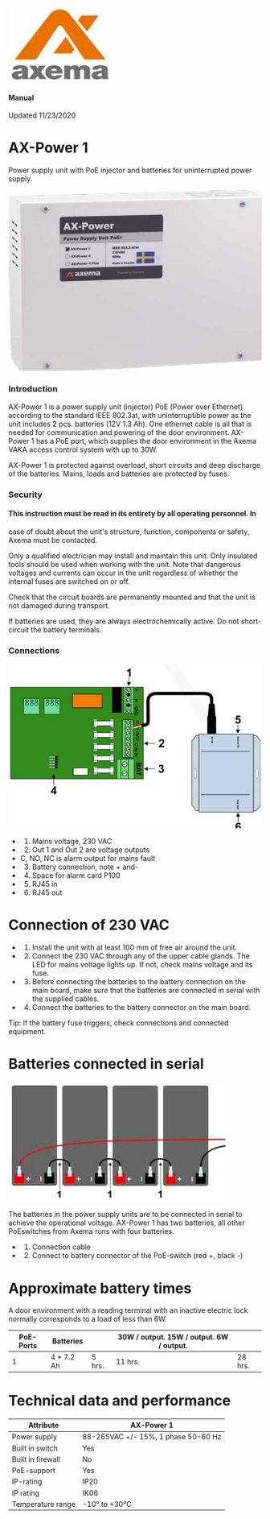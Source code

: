 ![](images/_page_0_Picture_0.jpeg)

#### Manual

Updated 11/23/2020

# **AX-Power 1**

Power supply unit with PoE injector and batteries for uninterrupted power supply.

![](images/_page_0_Picture_5.jpeg)

### Introduction

AX-Power 1 is a power supply unit (injector) PoE (Power over Ethernet) according to the standard IEEE 802.3at, with uninterruptible power as the unit includes 2 pcs. batteries (12V 1.3 Ah). One ethernet cable is all that is needed for communication and powering of the door environment. AX-Power 1 has a PoE port, which supplies the door environment in the Axema VAKA access control system with up to 30W.

AX-Power 1 is protected against overload, short circuits and deep discharge of the batteries. Mains, loads and batteries are protected by fuses.

### Security

#### This instruction must be read in its entirety by all operating personnel. In

case of doubt about the unit's structure, function, components or safety, Axema must be contacted.

Only a qualified electrician may install and maintain this unit. Only insulated tools should be used when working with the unit. Note that dangerous voltages and currents can occur in the unit regardless of whether the internal fuses are switched on or off.

Check that the circuit boards are permanently mounted and that the unit is not damaged during transport.

If batteries are used, they are always electrochemically active. Do not short-circuit the battery terminals.

### Connections

![](images/_page_2_Figure_1.jpeg)

- 1. Mains voltage, 230 VAC
- 2. Out 1 and Out 2 are voltage outputs
- C, NO, NC is alarm output for mains fault
- 3. Battery connection, note + and-
- 4. Space for alarm card P100
- 5. RJ45 in
- 6. RJ45 out

# Connection of 230 VAC

- 1. Install the unit with at least 100 mm of free air around the unit.
- 2. Connect the 230 VAC through any of the upper cable glands. The LED for mains voltage lights up. If not, check mains voltage and its fuse.
- 3. Before connecting the batteries to the battery connection on the main board, make sure that the batteries are connected in serial with the supplied cables.
- 4. Connect the batteries to the battery connector on the main board.

Tip: If the battery fuse triggers, check connections and connected equipment.

# Batteries connected in serial

![](images/_page_3_Picture_1.jpeg)

The batteries in the power supply units are to be connected in serial to achieve the operational voltage. AX-Power 1 has two batteries, all other PoEswitches from Axema runs with four batteries.

- 1. Connection cable
- 2. Connect to battery connector of the PoE-switch (red +, black -)

# Approximate battery times

A door environment with a reading terminal with an inactive electric lock normally corresponds to a load of less than 6W.

| PoE-Ports | Batteries  |        | 30W / output. 15W / output. 6W / output. |         |
|-----------|------------|--------|------------------------------------------|---------|
| 1         | 4 * 7.2 Ah | 5 hrs. | 11 hrs.                                  | 28 hrs. |

# Technical data and performance

| Attribute         | AX-Power 1                          |
|-------------------|-------------------------------------|
| Power supply      | 88-265VAC +/- 15%, 1 phase 50-60 Hz |
| Built in switch   | Yes                                 |
| Built in firewall | No                                  |
| PoE-support       | Yes                                 |
| IP-rating         | IP20                                |
| IP rating         | IK06                                |
| Temperature range | -10° to +30°C                       |